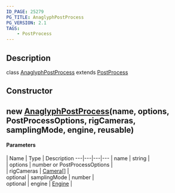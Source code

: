 ```yaml
---
ID_PAGE: 25279
PG_TITLE: AnaglyphPostProcess
PG_VERSION: 2.1
TAGS:
    - PostProcess
---
```

## Description

class [AnaglyphPostProcess](/classes/2.5/AnaglyphPostProcess) extends [PostProcess](/classes/2.5/PostProcess)



## Constructor

## new [AnaglyphPostProcess](/classes/2.5/AnaglyphPostProcess)(name, options, PostProcessOptions, rigCameras, samplingMode, engine, reusable)



#### Parameters
 | Name | Type | Description
---|---|---|---
 | name | string |     
 | options | number or PostProcessOptions |  
 | rigCameras | [Camera](/classes/2.5/Camera)[] |  
optional | samplingMode | number |     
optional | engine | [Engine](/classes/2.5/Engine) |     
